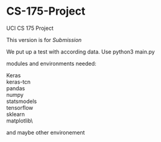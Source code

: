 # CS-175-Project
UCI CS 175 Project 

This version is for *Submission*

We put up a test with according data. Use python3 main.py

modules and environments needed:

Keras\
keras-tcn\
pandas\
numpy\
statsmodels\
tensorflow\
sklearn\
matplotlib\

and maybe other environement
